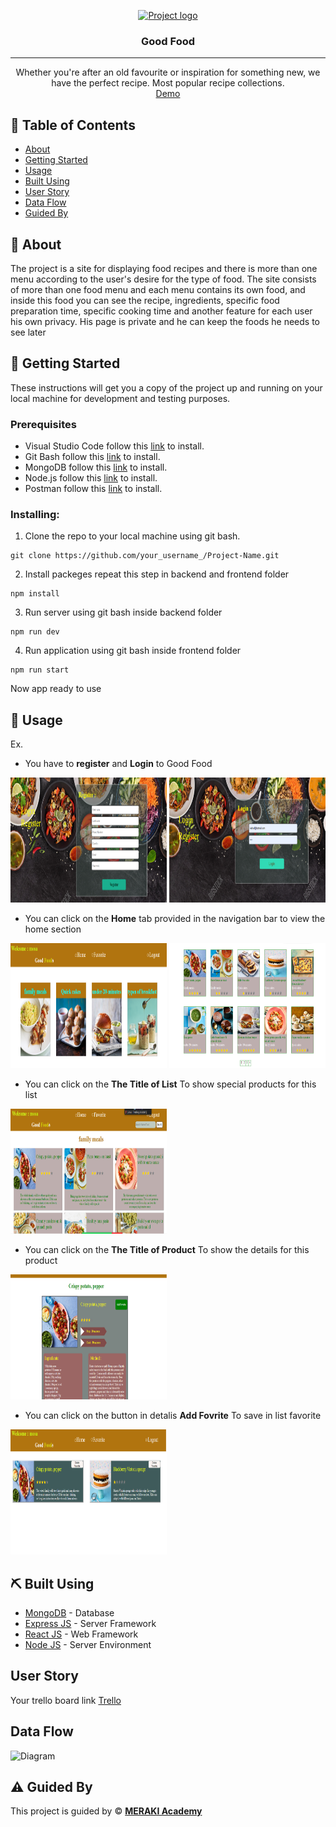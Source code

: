 <p align="center">
  <a href="" rel="noopener">
 <img width=200px height=200px src="https://www.meraki-academy.org/assets/img/logov02.svg" alt="Project logo"></a>
</p>

<h3 align="center">Good Food</h3>

---

<p align="center"> Whether you're after an old favourite or inspiration for something new, we have the perfect recipe. Most popular recipe collections. 
    <br> 
<a href=''>Demo</a>
    <br> 
</p>

## 📝 Table of Contents

- [About](#about)
- [Getting Started](#getting_started)
- [Usage](#usage)
- [Built Using](#built_using)
- [User Story](#user_story)
- [Data Flow](#data_flow)
- [Guided By](#guided_by)

## 🧐 About <a name = "about"></a>

The project is a site for displaying food recipes and there is more than one menu according to the user's desire for the type of food. The site consists of more than one food menu and each menu contains its own food, and inside this food you can see the recipe, ingredients, specific food preparation time, specific cooking time and another feature for each user his own privacy. His page is private and he can keep the foods he needs to see later




## 🏁 Getting Started <a name = "getting_started"></a>

These instructions will get you a copy of the project up and running on your local machine for development and testing purposes.

### Prerequisites

- Visual Studio Code follow this <a href='https://code.visualstudio.com/download'>link</a> to install.
- Git Bash follow this <a href='https://git-scm.com/downloads'>link</a> to install.
- MongoDB follow this <a href='https://www.mongodb.com/try/download/community2'>link</a> to install.
- Node.js follow this <a href='https://nodejs.org/en/download/'>link</a> to install.
- Postman follow this <a href='https://www.postman.com/downloads/'>link</a> to install.

### Installing:

1. Clone the repo to your local machine using git bash.

```
git clone https://github.com/your_username_/Project-Name.git
```

2. Install packeges repeat this step in backend and frontend folder

```
npm install
```

3. Run server using git bash inside backend folder

```
npm run dev
```

4. Run application using git bash inside frontend folder

```
npm run start
```

Now app ready to use

## 🎈 Usage <a name="usage"></a>



Ex.
- You have to **register** and **Login** to Good Food
<img width=250px height=200px src="./frontend/public/Register.png" alt="Project logo">
<img width=250px height=200px src="./frontend/public/login.png" alt="Project logo">


- You can click on the **Home** tab provided in the navigation bar to view the home section
<img width=250px height=200px src="./frontend/public/Home1.png" alt="Project logo">
<img width=250px height=200px src="./frontend/public/Home2.png" alt="Project logo">

- You can click on the **The Title of List**  To show special products for this list
<img width=250px height=200px src="./frontend/public/product.png" alt="Project logo">

- You can click on the **The Title of Product**  To show the details for this product
<img width=250px height=200px src="./frontend/public/detalis.png" alt="Project logo">

- You can click on the button in detalis **Add Fovrite**  To save in list favorite
<img width=250px height=200px src="./frontend/public/favorite.png" alt="Project logo">



## ⛏️ Built Using <a name = "built_using"></a>

- [MongoDB](https://www.mongodb.com/) - Database
- [Express JS](https://expressjs.com/) - Server Framework
- [React JS](https://https://reactjs.org/) - Web Framework
- [Node JS](https://nodejs.org/en/) - Server Environment

## User Story <a name = "#user_story"></a>

Your trello board link
<a href='https://trello.com/b/jDBDY8RY/project4'>Trello</a>

## Data Flow <a name = "#data_flow"></a>

<img width=200px height=200px src="https://cacoo.com/assets/site/img/templates/screenshots/er-database-diagram.png" alt="Diagram"></a>

## ⚠️ Guided By <a name = "guided_by"></a>

This project is guided by ©️ **[MERAKI Academy](https://www.meraki-academy.org)**
